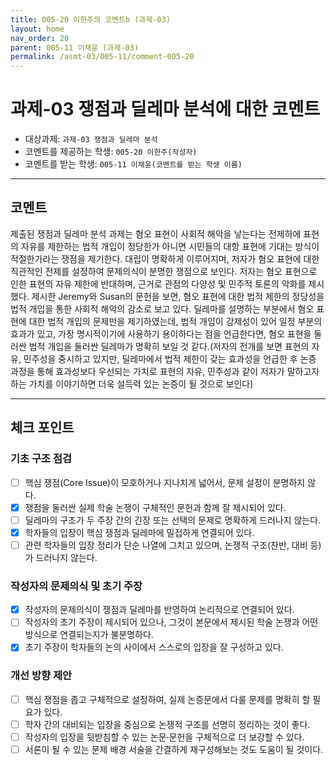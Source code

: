 ```yaml
---
title: 005-20 이한주의 코멘트b (과제-03) 
layout: home
nav_order: 20
parent: 005-11 이채윤 (과제-03)
permalink: /asmt-03/005-11/comment-005-20
---
```


# 과제-03 쟁점과 딜레마 분석에 대한 코멘트

- 대상과제: `과제-03 쟁점과 딜레마 분석`
- 코멘트를 제공하는 학생: `005-20 이한주(작성자)` 
- 코멘트를 받는 학생: `005-11 이채윤(코멘트를 받는 학생 이름)` 

---

## 코멘트

제출된 쟁점과 딜레마 분석 과제는 혐오 표현이 사회적 해악을 낳는다는 전제하에 표현의 자유를 제한하는 법적 개입이 정당한가 아니면 시민들의 대항 표현에 기대는 방식이 적절한가라는 쟁점을 제기한다. 대립이 명확하게 이루어지며, 저자가 혐오 표현에 대한 직관적인 전제를 설정하여 문제의식이 분명한 쟁점으로 보인다. 저자는 혐오 표현으로 인한 표현의 자유 제한에 반대하며, 근거로 관점의 다양성 및 민주적 토론의 악화를 제시했다. 제시한 Jeremy와 Susan의 문헌을 보면, 혐오 표현에 대한 법적 제한의 정당성을 법적 개입을 통한 사회적 해악의 감소로 보고 있다. 딜레마를 설명하는 부분에서 혐오 표현에 대한 법적 개입의 문제만을 제기하였는데, 법적 개입이 강제성이 있어 일정 부분의 효과가 있고, 가장 명시적이기에 사용하기 용이하다는 점을 언급한다면, 혐오 표현을 둘러싼 법적 개입을 둘러싼 딜레마가 명확히 보일 것 같다.(저자의 전개를 보면 표현의 자유, 민주성을 중시하고 있지만, 딜레마에서 법적 제한이 갖는 효과성을 언급한 후 논증 과정을 통해 효과성보다 우선되는 가치로 표현의 자유, 민주성과 같이 저자가 말하고자 하는 가치를 이야기하면 더욱 설득력 있는 논증이 될 것으로 보인다)

---

## 체크 포인트

### **기초 구조 점검**
- [ ] 핵심 쟁점(Core Issue)이 모호하거나 지나치게 넓어서, 문제 설정이 분명하지 않다.
- [x] 쟁점을 둘러싼 실제 학술 논쟁이 구체적인 문헌과 함께 잘 제시되어 있다.
- [ ] 딜레마의 구조가 두 주장 간의 긴장 또는 선택의 문제로 명확하게 드러나지 않는다.
- [x] 학자들의 입장이 핵심 쟁점과 딜레마에 밀접하게 연결되어 있다.
- [ ] 관련 학자들의 입장 정리가 단순 나열에 그치고 있으며, 논쟁적 구조(찬반, 대비 등)가 드러나지 않는다.

### **작성자의 문제의식 및 초기 주장**
- [x] 작성자의 문제의식이 쟁점과 딜레마를 반영하여 논리적으로 연결되어 있다.
- [ ] 작성자의 초기 주장이 제시되어 있으나, 그것이 본문에서 제시된 학술 논쟁과 어떤 방식으로 연결되는지가 불분명하다.
- [x] 초기 주장이 학자들의 논의 사이에서 스스로의 입장을 잘 구성하고 있다.

### **개선 방향 제안**
- [ ] 핵심 쟁점을 좁고 구체적으로 설정하여, 실제 논증문에서 다룰 문제를 명확히 할 필요가 있다.
- [ ] 학자 간의 대비되는 입장을 중심으로 논쟁적 구조를 선명히 정리하는 것이 좋다.
- [ ] 작성자의 입장을 뒷받침할 수 있는 논문·문헌을 구체적으로 더 보강할 수 있다.
- [ ] 서론이 될 수 있는 문제 배경 서술을 간결하게 재구성해보는 것도 도움이 될 것이다.
